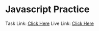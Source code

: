# Javascript Practice

Task Link: [Click Here](https://shamaunlive.notion.site/shamaunlive/Life-Start-with-JavaScript-095d6511a44b46cb8b3e91e397780d0a)
Live Link: [Click Here](https://helloarman.github.io/js-practice-assignment/)
